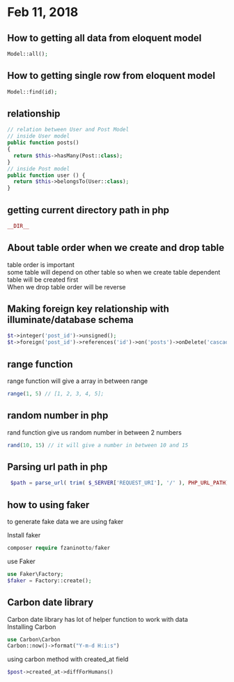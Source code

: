 # Feb 11, 2018

## How to getting all data from eloquent model  

~~~php
Model::all();
~~~

##  How to getting single row from eloquent model 

~~~php
Model::find(id);
~~~

## relationship    

~~~php
// relation between User and Post Model
// inside User model
public function posts()
{
  return $this->hasMany(Post::class);
}
// inside Post model
public function user () {
  return $this->belongsTo(User::class);
}
~~~

## getting current directory path in php 

~~~php
__DIR__
~~~

## About table order when we create and drop table  

table order is important      
some table will depend on other table so when we create table dependent table will be created first   
When we drop table order will be reverse        

## Making foreign key relationship with illuminate/database schema     

~~~php
$t->integer('post_id')->unsigned();
$t->foreign('post_id')->references('id')->on('posts')->onDelete('cascade');
~~~

## range function   

range function will give a array in between range    

~~~php
range(1, 5) // [1, 2, 3, 4, 5];
~~~

## random number in php
rand function give us random number in between 2 numbers    

~~~php
rand(10, 15) // it will give a number in between 10 and 15
~~~

## Parsing url path in php  
~~~php
 $path = parse_url( trim( $_SERVER['REQUEST_URI'], '/' ), PHP_URL_PATH);
~~~

## how to using faker     

to generate fake data we are using faker       

Install faker      
~~~php
composer require fzaninotto/faker       
~~~

use Faker 

~~~php
use Faker\Factory;
$faker = Factory::create();
~~~

## Carbon date library   

Carbon date library has lot of helper function to work with data       
Installing Carbon
~~~php
use Carbon\Carbon
Carbon::now()->format("Y-m-d H:i:s")
~~~

using carbon method with created_at field   

~~~php
$post->created_at->diffForHumans()
~~~

